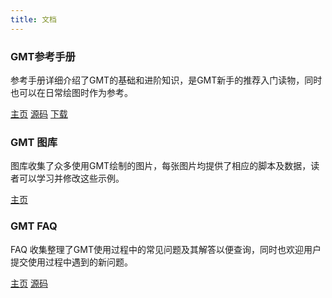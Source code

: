 ```yaml
---
title: 文档
---
```


<div class="row">
    <div class="col-sm-6 col-md-4 col-lg-4">
        <div class="thumbnail">
            <div class="caption">
            <h3 class="text-center"><i class="fa fa-book"></i> GMT参考手册</h3>
            <p>参考手册详细介绍了GMT的基础和进阶知识，是GMT新手的推荐入门读物，同时也可以在日常绘图时作为参考。</p>
            <div class="text-center">
            <a href="https://docs.gmt-china.org" class="btn btn-primary" role="button">主页</a>
            <a href="https://github.com/gmt-china/GMT_docs" class="btn btn-default" role="button">源码</a>
            <a href="https://gmt-china.org/download/" class="btn btn-default" role="button">下载</a>
            </div>
            </div>
        </div>
    </div>
    <div class="clearfix visible-sm"></div>
    <div class="col-sm-6 col-md-4 col-lg-4">
        <div class="thumbnail">
            <div class="caption">
            <h3 class="text-center"><i class="fa fa-image"></i> GMT 图库</h3>
            <p>图库收集了众多使用GMT绘制的图片，每张图片均提供了相应的脚本及数据，读者可以学习并修改这些示例。</p>
            <div class="text-center">
            <a href="https://gmt-china.org/gallery/" class="btn btn-primary" role="button">主页</a>
            </div>
            </div>
        </div>
    </div>
    <div class="col-sm-6 col-md-4 col-lg-4">
        <div class="thumbnail">
            <div class="caption">
            <h3 class="text-center"><i class="fa fa-question-circle"></i> GMT FAQ</h3>
            <p>FAQ 收集整理了GMT使用过程中的常见问题及其解答以便查询，同时也欢迎用户提交使用过程中遇到的新问题。</p>
            <div class="text-center">
            <a href="https://faqs.gmt-china.org/" class="btn btn-primary" role="button">主页</a>
            <a href="https://github.com/gmt-china/GMT_FAQs" class="btn btn-default" role="button">源码</a>
            </div>
            </div>
        </div>
    </div>
</div>
